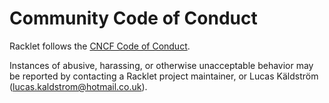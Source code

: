 # Community Code of Conduct

Racklet follows the [CNCF Code of Conduct](https://github.com/cncf/foundation/blob/master/code-of-conduct.md).

Instances of abusive, harassing, or otherwise unacceptable behavior
may be reported by contacting a Racklet project maintainer, or
Lucas Käldström (lucas.kaldstrom@hotmail.co.uk).
